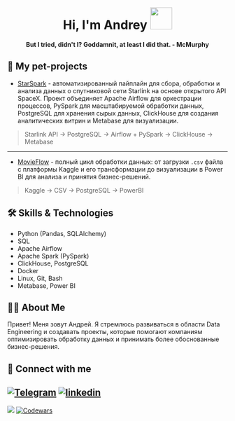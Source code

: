 <div align="center">
<h1> Hi, I'm Andrey <img src="https://media.giphy.com/media/J2awouDsf23R2vo2p5/giphy.gif" width="50"></h1>
<p><b>But I tried, didn't I? Goddamnit, at least I did that. - McMurphy</b></p>
</div>

## 🐶 My pet-projects

- [StarSpark]() - автоматизированный пайплайн для сбора, обработки и анализа данных о спутниковой сети Starlink на основе открытого API SpaceX. Проект объединяет Apache Airflow для оркестрации процессов, PySpark для масштабируемой обработки данных, PostgreSQL для хранения сырых данных, ClickHouse для создания аналитических витрин и Metabase для визуализации.
> Starlink API → PostgreSQL → Airflow + PySpark → ClickHouse → Metabase
---
- [MovieFlow]() - полный цикл обработки данных: от загрузки `.csv` файла с платформы Kaggle и его трансформации до визуализации в Power BI для анализа и принятия бизнес-решений.
> Kaggle → CSV → PostgreSQL → PowerBI

## 🛠 Skills & Technologies

  - Python (Pandas, SQLAlchemy)
  - SQL
  - Apache Airflow
  - Apache Spark (PySpark)
  - ClickHouse, PostgreSQL
  - Docker
  - Linux, Git, Bash
  - Metabase, Power BI
    
## 👨‍💻 About Me

Привет! Меня зовут Андрей. Я стремлюсь развиваться в области Data Engineering и создавать проекты, которые помогают компаниям оптимизировать обработку данных и принимать более обоснованные бизнес-решения.

## 🤝 Connect with me

[![Telegram](https://img.shields.io/badge/Telegram-2CA5E0?style=for-the-badge&logo=telegram&logoColor=white)](https://t.me/AndrewMenethil) [![linkedin](https://img.shields.io/badge/linkedin%20-%230077B5.svg?&style=for-the-badge&logo=linkedin&logoColor=white)](https://www.linkedin.com/in/andreyttt/)
---
![](https://komarev.com/ghpvc/?username=AndrewMenethil) [![Codewars](https://www.codewars.com/users/AndrewMenethil/badges/micro)](https://www.codewars.com/users/AndrewMenethil)


